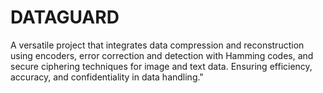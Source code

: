 # DATAGUARD
A versatile project that integrates data compression and reconstruction using encoders, error correction and detection with Hamming codes, and secure ciphering techniques for image and text data. Ensuring efficiency, accuracy, and confidentiality in data handling."
